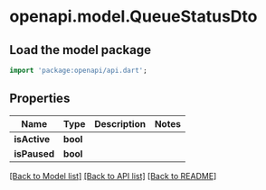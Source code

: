 # openapi.model.QueueStatusDto

## Load the model package
```dart
import 'package:openapi/api.dart';
```

## Properties
Name | Type | Description | Notes
------------ | ------------- | ------------- | -------------
**isActive** | **bool** |  | 
**isPaused** | **bool** |  | 

[[Back to Model list]](../README.md#documentation-for-models) [[Back to API list]](../README.md#documentation-for-api-endpoints) [[Back to README]](../README.md)


